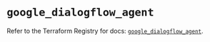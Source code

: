 # `google_dialogflow_agent`

Refer to the Terraform Registry for docs: [`google_dialogflow_agent`](https://registry.terraform.io/providers/hashicorp/google-beta/6.11.2/docs/resources/google_dialogflow_agent).
